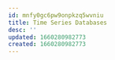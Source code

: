 ```yaml
---
id: mnfy0gc6pw9onpkzq5wvniu
title: Time Series Databases
desc: ''
updated: 1660280982773
created: 1660280982773
---
```

